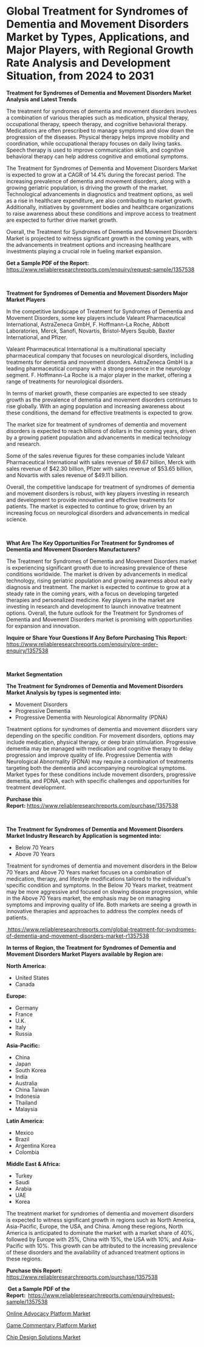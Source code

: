 <p><h1>Global Treatment for Syndromes of Dementia and Movement Disorders Market by Types, Applications, and Major Players, with Regional Growth Rate Analysis and Development Situation, from 2024 to 2031</h1></p><p><strong>Treatment for Syndromes of Dementia and Movement Disorders Market Analysis and Latest Trends</strong></p>
<p><p>The treatment for syndromes of dementia and movement disorders involves a combination of various therapies such as medication, physical therapy, occupational therapy, speech therapy, and cognitive behavioral therapy. Medications are often prescribed to manage symptoms and slow down the progression of the diseases. Physical therapy helps improve mobility and coordination, while occupational therapy focuses on daily living tasks. Speech therapy is used to improve communication skills, and cognitive behavioral therapy can help address cognitive and emotional symptoms.</p><p>The Treatment for Syndromes of Dementia and Movement Disorders Market is expected to grow at a CAGR of 14.4% during the forecast period. The increasing prevalence of dementia and movement disorders, along with a growing geriatric population, is driving the growth of the market. Technological advancements in diagnostics and treatment options, as well as a rise in healthcare expenditure, are also contributing to market growth. Additionally, initiatives by government bodies and healthcare organizations to raise awareness about these conditions and improve access to treatment are expected to further drive market growth.</p><p>Overall, the Treatment for Syndromes of Dementia and Movement Disorders Market is projected to witness significant growth in the coming years, with the advancements in treatment options and increasing healthcare investments playing a crucial role in fueling market expansion.</p></p>
<p><strong>Get a Sample PDF of the Report:&nbsp;</strong> <a href="https://www.reliableresearchreports.com/enquiry/request-sample/1357538">https://www.reliableresearchreports.com/enquiry/request-sample/1357538</a></p>
<p>&nbsp;</p>
<p><strong>Treatment for Syndromes of Dementia and Movement Disorders Major Market Players</strong></p>
<p><p>In the competitive landscape of Treatment for Syndromes of Dementia and Movement Disorders, some key players include Valeant Pharmaceutical International, AstraZeneca GmbH, F. Hoffmann-La Roche, Abbott Laboratories, Merck, Sanofi, Novartis, Bristol-Myers Squibb, Baxter International, and Pfizer.</p><p>Valeant Pharmaceutical International is a multinational specialty pharmaceutical company that focuses on neurological disorders, including treatments for dementia and movement disorders. AstraZeneca GmbH is a leading pharmaceutical company with a strong presence in the neurology segment. F. Hoffmann-La Roche is a major player in the market, offering a range of treatments for neurological disorders.</p><p>In terms of market growth, these companies are expected to see steady growth as the prevalence of dementia and movement disorders continues to rise globally. With an aging population and increasing awareness about these conditions, the demand for effective treatments is expected to grow.</p><p>The market size for treatment of syndromes of dementia and movement disorders is expected to reach billions of dollars in the coming years, driven by a growing patient population and advancements in medical technology and research.</p><p>Some of the sales revenue figures for these companies include Valeant Pharmaceutical International with sales revenue of $9.67 billion, Merck with sales revenue of $42.30 billion, Pfizer with sales revenue of $53.65 billion, and Novartis with sales revenue of $49.11 billion.</p><p>Overall, the competitive landscape for treatment of syndromes of dementia and movement disorders is robust, with key players investing in research and development to provide innovative and effective treatments for patients. The market is expected to continue to grow, driven by an increasing focus on neurological disorders and advancements in medical science.</p></p>
<p>&nbsp;</p>
<p><strong>What Are The Key Opportunities For Treatment for Syndromes of Dementia and Movement Disorders Manufacturers?</strong></p>
<p><p>The Treatment for Syndromes of Dementia and Movement Disorders market is experiencing significant growth due to increasing prevalence of these conditions worldwide. The market is driven by advancements in medical technology, rising geriatric population and growing awareness about early diagnosis and treatment. The market is expected to continue to grow at a steady rate in the coming years, with a focus on developing targeted therapies and personalized medicine. Key players in the market are investing in research and development to launch innovative treatment options. Overall, the future outlook for the Treatment for Syndromes of Dementia and Movement Disorders market is promising with opportunities for expansion and innovation.</p></p>
<p><strong>Inquire or Share Your Questions If Any Before Purchasing This Report:</strong> <a href="https://www.reliableresearchreports.com/enquiry/pre-order-enquiry/1357538">https://www.reliableresearchreports.com/enquiry/pre-order-enquiry/1357538</a></p>
<p>&nbsp;</p>
<p><strong>Market Segmentation</strong></p>
<p><strong>The Treatment for Syndromes of Dementia and Movement Disorders Market Analysis by types is segmented into:</strong></p>
<p><ul><li>Movement Disorders</li><li>Progressive Dementia</li><li>Progressive Dementia with Neurological Abnormality (PDNA)</li></ul></p>
<p><p>Treatment options for syndromes of dementia and movement disorders vary depending on the specific condition. For movement disorders, options may include medication, physical therapy, or deep brain stimulation. Progressive dementia may be managed with medication and cognitive therapy to delay progression and improve quality of life. Progressive Dementia with Neurological Abnormality (PDNA) may require a combination of treatments targeting both the dementia and accompanying neurological symptoms. Market types for these conditions include movement disorders, progressive dementia, and PDNA, each with specific challenges and opportunities for treatment development.</p></p>
<p><strong>Purchase this Report:&nbsp;</strong><a href="https://www.reliableresearchreports.com/purchase/1357538">https://www.reliableresearchreports.com/purchase/1357538</a></p>
<p>&nbsp;</p>
<p><strong>The Treatment for Syndromes of Dementia and Movement Disorders Market Industry Research by Application is segmented into:</strong></p>
<p><ul><li>Below 70 Years</li><li>Above 70 Years</li></ul></p>
<p><p>Treatment for syndromes of dementia and movement disorders in the Below 70 Years and Above 70 Years market focuses on a combination of medication, therapy, and lifestyle modifications tailored to the individual's specific condition and symptoms. In the Below 70 Years market, treatment may be more aggressive and focused on slowing disease progression, while in the Above 70 Years market, the emphasis may be on managing symptoms and improving quality of life. Both markets are seeing a growth in innovative therapies and approaches to address the complex needs of patients.</p></p>
<p><a href="https://www.reliableresearchreports.com/global-treatment-for-syndromes-of-dementia-and-movement-disorders-market-r1357538">&nbsp;https://www.reliableresearchreports.com/global-treatment-for-syndromes-of-dementia-and-movement-disorders-market-r1357538</a></p>
<p><strong>In terms of Region, the Treatment for Syndromes of Dementia and Movement Disorders Market Players available by Region are:</strong></p>
<p>
    <p> <strong> North America: </strong>
        <ul>
            <li>United States</li>
            <li>Canada</li>
        </ul>
        </p> 
    <p> <strong> Europe: </strong>
        <ul>
            <li>Germany</li>
            <li>France</li>
            <li>U.K.</li>
            <li>Italy</li>
            <li>Russia</li>
        </ul>
        </p> 
    <p> <strong> Asia-Pacific: </strong>
        <ul>
            <li>China</li>
            <li>Japan</li>
            <li>South Korea</li>
            <li>India</li>
            <li>Australia</li>
            <li>China Taiwan</li>
            <li>Indonesia</li>
            <li>Thailand</li>
            <li>Malaysia</li>
        </ul>
        </p> 
    <p> <strong> Latin America: </strong>
        <ul>
            <li>Mexico</li>
            <li>Brazil</li>
            <li>Argentina Korea</li>
            <li>Colombia</li>
        </ul>
        </p> 
    <p> <strong> Middle East & Africa: </strong>
        <ul>
            <li>Turkey</li>
            <li>Saudi</li>
            <li>Arabia</li>
            <li>UAE</li>
            <li>Korea</li>
        </ul>
    </p>
    </p>
<p><p>The treatment market for syndromes of dementia and movement disorders is expected to witness significant growth in regions such as North America, Asia-Pacific, Europe, the USA, and China. Among these regions, North America is anticipated to dominate the market with a market share of 40%, followed by Europe with 25%, China with 15%, the USA with 10%, and Asia-Pacific with 10%. This growth can be attributed to the increasing prevalence of these disorders and the availability of advanced treatment options in these regions.</p></p>
<p><strong>Purchase this Report: </strong><a href="https://www.reliableresearchreports.com/purchase/1357538">https://www.reliableresearchreports.com/purchase/1357538</a></p>
<p>&nbsp;<strong>Get a Sample PDF of the Report:&nbsp;&nbsp;</strong><a href="https://www.reliableresearchreports.com/enquiry/request-sample/1357538">https://www.reliableresearchreports.com/enquiry/request-sample/1357538</a></p>
<p><strong></strong></p>
<p><p><a href="https://github.com/alexxisgm/Market-Research-Report-List-1/blob/main/online-advocacy-platform-market.md">Online Advocacy Platform Market</a></p><p><a href="https://github.com/sifatuddin25/Market-Research-Report-List-1/blob/main/game-commentary-platform-market.md">Game Commentary Platform Market</a></p><p><a href="https://github.com/HenrietteMills1/Market-Research-Report-List-1/blob/main/chip-design-solutions-market.md">Chip Design Solutions Market</a></p></p>